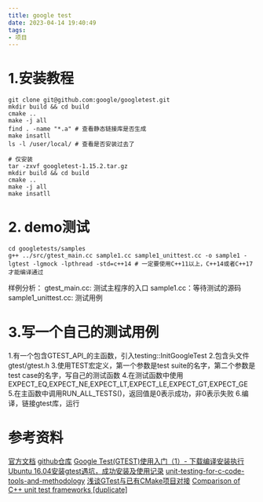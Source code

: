 ```yaml
---
title: google test
date: 2023-04-14 19:40:49
tags:
- 项目
---
```



# 1.安装教程
```shell
git clone git@github.com:google/googletest.git
mkdir build && cd build
cmake ..
make -j all
find . -name "*.a" # 查看静态链接库是否生成
make insatll
ls -l /user/local/ # 查看是否安装过去了
```


```shell
# 仅安装
tar -zxvf googletest-1.15.2.tar.gz
mkdir build && cd build
cmake ..
make -j all
make insatll
```

# 2. demo测试
```shell
cd googletests/samples
g++ ../src/gtest_main.cc sample1.cc sample1_unittest.cc -o sample1 -lgtest -lgmock -lpthread -std=c++14 # 一定要使用C++11以上，C++14或者C++17才能编译通过
```
样例分析：
gtest_main.cc: 测试主程序的入口
sample1.cc：等待测试的源码
sample1_unittest.cc: 测试用例


# 3.写一个自己的测试用例
1.有一个包含GTEST_API_的主函数，引入testing::InitGoogleTest
2.包含头文件gtest/gtest.h
3.使用TEST宏定义，第一个参数是test suite的名字，第二个参数是test case的名字，写自己的测试函数
4.在测试函数中使用EXPECT_EQ,EXPECT_NE,EXPECT_LT,EXPECT_LE,EXPECT_GT,EXPECT_GE
5.在主函数中调用RUN_ALL_TESTS()，返回值是0表示成功，非0表示失败
6.编译，链接gtest库，运行

# 参考资料
[官方文档](https://google.github.io/googletest/)
[github仓库](https://github.com/google/googletest)
[Google Test(GTEST)使用入门（1）- 下载编译安装执行](https://blog.csdn.net/wdcyf15/article/details/108855960)
[Ubuntu 16.04安装gtest遇坑，成功安装及使用记录](https://blog.csdn.net/qq_34525916/article/details/113752768)
[unit-testing-for-c-code-tools-and-methodology](https://stackoverflow.com/questions/91384/unit-testing-for-c-code-tools-and-methodology)
[浅谈GTest与已有CMake项目对接](https://www.jianshu.com/p/21c205251f68)
[Comparison of C++ unit test frameworks [duplicate]](https://stackoverflow.com/questions/242926/comparison-of-c-unit-test-frameworks)


